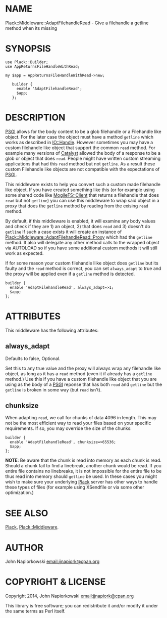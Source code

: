 # NAME
 

Plack::Middleware::AdaptFilehandleRead - Give a filehandle a getline method when its missing
 

# SYNOPSIS
  

    use Plack::Builder;
    use AppReturnsFileHandleWithRead;

    my $app = AppReturnsFileHandleWithRead->new;

       builder {
         enable 'AdaptFilehandleRead';
         $app;
       };
    

# DESCRIPTION

[PSGI](https://metacpan.org/pod/PSGI) allows for the body content to be a glob filehandle or a Filehandle
like object.  For the later case the object must have a method `getline`
which works as described in [IO::Handle](https://metacpan.org/pod/IO::Handle).  However sometimes you may have
a custom filehandle like object that support the common `read` method.  For
example many versions of [Catalyst](https://metacpan.org/pod/Catalyst) allowed the body of a response to be a
glob or object that does `read`.  People might have written custom streaming
applications that had this `read` method but not `getline`.  As a result
these custom Filehandle like objects are not compatible with the expectations
of [PSGI](https://metacpan.org/pod/PSGI).

This middleware exists to help you convert such a custom made filehandle like
object.  If you have created something like this (or for example using some
shared code like [MogileFS::Client](https://metacpan.org/pod/MogileFS::Client) that returns a filehandle that does `read`
but not `getline`) you can use this middleware to wrap said object in a proxy
that does the `getline` method by reading from the exising `read` method.

By default, if this middleware is enabled, it will examine any body values and
check if they are 1) an object, 2) that does `read` and 3) doesn't do `getline`
If such a case exists it will create an instance of [Plack::Middleware::AdaptFilehandleRead::Proxy](https://metacpan.org/pod/Plack::Middleware::AdaptFilehandleRead::Proxy)
which had the `getline` method.  It also will delegate any other method calls
to the wrapped object via AUTOLOAD so if you have some additional custom methods
it will still work as expected.

If for some reason your custom filehandle llike object does `getline` but its
faulty and the `read` method is correct, you can set `always_adapt` to true
and the proxy will be applied even if a `getline` method is detected.

    builder {
      enable 'AdaptFilehandleRead', always_adapt=>1;
      $app;
    };

# ATTRIBUTES

This middleware has the following attributes:

## always\_adapt

Defaults to false, Optional.

Set this to any true value and the proxy will always wrap any filehandle like
object, as long as it has a `read` method (even it if already has a `getline`
method.)  Use this if you have a custom filehandle like object that you are using
as the body of a [PSGI](https://metacpan.org/pod/PSGI) reponse that has both `read` and `getline` but the
`getline` is broken in some way (but `read` isn't). 

## chunksize

When adapting `read`, we call for chunks of data 4096 in length.  This may not be the
most efficient way to read your files based on your specific requirements.  If so, you
may override the size of the chunks:

    builder {
      enable 'AdaptFilehandleRead', chunksize=>65536;
      $app;
    };

__NOTE__: Be aware that the chunk is read into memory as each chunk is read.  Should a
chunk fail to find a linebreak, another chunk would be read.  If you entire file contains
no linebreaks, it is not impossible for the entire file to be thus read into memory should
`getline` be used.  In these cases you might wish to make sure your underlying [Plack](https://metacpan.org/pod/Plack)
server has other ways to handle these types of files (for example using XSendfile or via
some other optimization.)

# SEE ALSO
 

[Plack](https://metacpan.org/pod/Plack), [Plack::Middleware](https://metacpan.org/pod/Plack::Middleware).
 

# AUTHOR
 

John Napiorkowski [email:jjnapiork@cpan.org](email:jjnapiork@cpan.org)
 

# COPYRIGHT & LICENSE
 

Copyright 2014, John Napiorkowski [email:jjnapiork@cpan.org](email:jjnapiork@cpan.org)
 

This library is free software; you can redistribute it and/or modify it under
the same terms as Perl itself.
 
